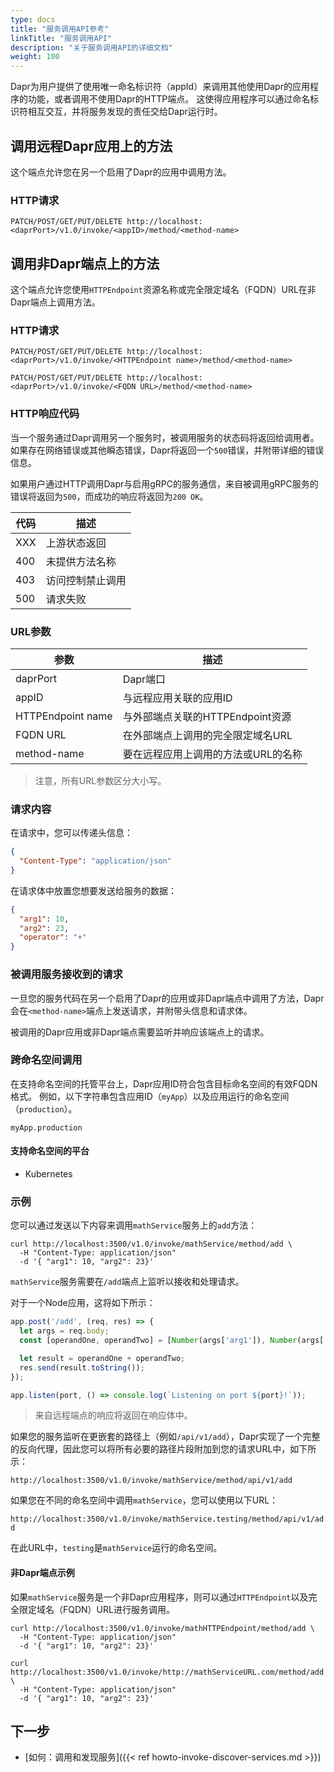 ```yaml
---
type: docs
title: "服务调用API参考"
linkTitle: "服务调用API"
description: "关于服务调用API的详细文档"
weight: 100
---
```


Dapr为用户提供了使用唯一命名标识符（appId）来调用其他使用Dapr的应用程序的功能，或者调用不使用Dapr的HTTP端点。
这使得应用程序可以通过命名标识符相互交互，并将服务发现的责任交给Dapr运行时。

## 调用远程Dapr应用上的方法

这个端点允许您在另一个启用了Dapr的应用中调用方法。

### HTTP请求

```
PATCH/POST/GET/PUT/DELETE http://localhost:<daprPort>/v1.0/invoke/<appID>/method/<method-name>
```

## 调用非Dapr端点上的方法

这个端点允许您使用`HTTPEndpoint`资源名称或完全限定域名（FQDN）URL在非Dapr端点上调用方法。

### HTTP请求

```
PATCH/POST/GET/PUT/DELETE http://localhost:<daprPort>/v1.0/invoke/<HTTPEndpoint name>/method/<method-name>

PATCH/POST/GET/PUT/DELETE http://localhost:<daprPort>/v1.0/invoke/<FQDN URL>/method/<method-name>
```

### HTTP响应代码

当一个服务通过Dapr调用另一个服务时，被调用服务的状态码将返回给调用者。
如果存在网络错误或其他瞬态错误，Dapr将返回一个`500`错误，并附带详细的错误信息。

如果用户通过HTTP调用Dapr与启用gRPC的服务通信，来自被调用gRPC服务的错误将返回为`500`，而成功的响应将返回为`200 OK`。

代码 | 描述
---- | -----------
XXX  | 上游状态返回
400  | 未提供方法名称
403  | 访问控制禁止调用
500  | 请求失败

### URL参数

参数 | 描述
--------- | -----------
daprPort | Dapr端口
appID | 与远程应用关联的应用ID
HTTPEndpoint name | 与外部端点关联的HTTPEndpoint资源
FQDN URL | 在外部端点上调用的完全限定域名URL
method-name | 要在远程应用上调用的方法或URL的名称

> 注意，所有URL参数区分大小写。

### 请求内容

在请求中，您可以传递头信息：

```json
{
  "Content-Type": "application/json"
}
```

在请求体中放置您想要发送给服务的数据：

```json
{
  "arg1": 10,
  "arg2": 23,
  "operator": "+"
}
```

### 被调用服务接收到的请求

一旦您的服务代码在另一个启用了Dapr的应用或非Dapr端点中调用了方法，Dapr会在`<method-name>`端点上发送请求，并附带头信息和请求体。

被调用的Dapr应用或非Dapr端点需要监听并响应该端点上的请求。

### 跨命名空间调用

在支持命名空间的托管平台上，Dapr应用ID符合包含目标命名空间的有效FQDN格式。
例如，以下字符串包含应用ID（`myApp`）以及应用运行的命名空间（`production`）。

```
myApp.production
```

#### 支持命名空间的平台

- Kubernetes

### 示例

您可以通过发送以下内容来调用`mathService`服务上的`add`方法：

```shell
curl http://localhost:3500/v1.0/invoke/mathService/method/add \
  -H "Content-Type: application/json"
  -d '{ "arg1": 10, "arg2": 23}'
```

`mathService`服务需要在`/add`端点上监听以接收和处理请求。

对于一个Node应用，这将如下所示：

```js
app.post('/add', (req, res) => {
  let args = req.body;
  const [operandOne, operandTwo] = [Number(args['arg1']), Number(args['arg2'])];

  let result = operandOne + operandTwo;
  res.send(result.toString());
});

app.listen(port, () => console.log(`Listening on port ${port}!`));
```

> 来自远程端点的响应将返回在响应体中。

如果您的服务监听在更嵌套的路径上（例如`/api/v1/add`），Dapr实现了一个完整的反向代理，因此您可以将所有必要的路径片段附加到您的请求URL中，如下所示：

`http://localhost:3500/v1.0/invoke/mathService/method/api/v1/add`

如果您在不同的命名空间中调用`mathService`，您可以使用以下URL：

`http://localhost:3500/v1.0/invoke/mathService.testing/method/api/v1/add`

在此URL中，`testing`是`mathService`运行的命名空间。

#### 非Dapr端点示例

如果`mathService`服务是一个非Dapr应用程序，则可以通过`HTTPEndpoint`以及完全限定域名（FQDN）URL进行服务调用。

```shell
curl http://localhost:3500/v1.0/invoke/mathHTTPEndpoint/method/add \
  -H "Content-Type: application/json"
  -d '{ "arg1": 10, "arg2": 23}'

curl http://localhost:3500/v1.0/invoke/http://mathServiceURL.com/method/add \
  -H "Content-Type: application/json"
  -d '{ "arg1": 10, "arg2": 23}'
```

## 下一步
- [如何：调用和发现服务]({{< ref howto-invoke-discover-services.md >}})